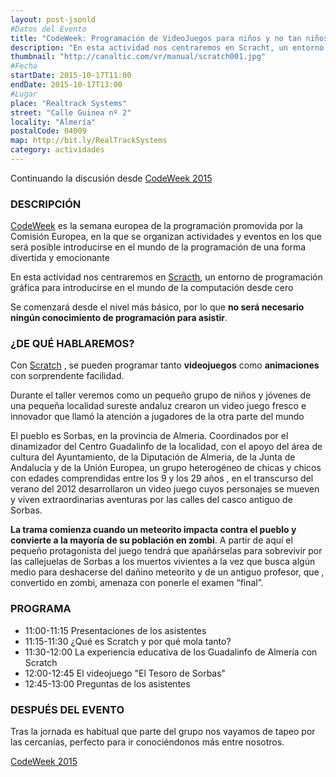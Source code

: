 ```yaml
---
layout: post-jsonld
#Datos del Evento
title: "CodeWeek: Programación de VideoJuegos para niños y no tan niños"
description: "En esta actividad nos centraremos en Scracht, un entorno de programación gráfica para introducirse en el mundo de la computación desde cero"
thumbnail: "http://canaltic.com/vr/manual/scratch001.jpg"
#Fecha
startDate: 2015-10-17T11:00
endDate: 2015-10-17T13:00
#Lugar
place: "Realtrack Systems"
street: "Calle Guinea nº 2"
locality: "Almería"
postalCode: 04009
map: http://bit.ly/RealTrackSystems
category: actividades
---
```


Continuando la discusión desde [CodeWeek 2015](http://foro.hacklabalmeria.net/t/codeweek-2015-semana-europea-de-la-programacion-10-al-18-de-octubre-2015/5599)


### DESCRIPCIÓN

[CodeWeek](http://codeweek.eu/) es la semana europea de la programación promovida por la Comisión Europea, en la que se organizan actividades
y eventos en los que será posible introducirse en el mundo de la programación de una forma divertida y emocionante

En esta actividad nos centraremos en [Scracth](https://scratch.mit.edu/), un entorno de programación gráfica para introducirse en el mundo de la computación desde cero  

Se comenzará desde el nivel más básico, por lo que  **no será necesario ningún conocimiento de programación  para asistir**.


### ¿DE QUÉ HABLAREMOS?
Con [Scratch](https://scratch.mit.edu/) , se pueden programar tanto **videojuegos**  como   **animaciones**  con sorprendente facilidad.

Durante el taller veremos como un pequeño grupo  de niños y jóvenes de una pequeña localidad sureste andaluz crearon un  video juego fresco e innovador que  llamó la atención a jugadores de la otra parte del mundo

El pueblo es Sorbas, en la provincia de Almeria.
Coordinados por el dinamizador del Centro Guadalinfo de la localidad, con el apoyo del área de cultura del Ayuntamiento, de la Diputación de Almeria, de la Junta de Andalucía y de la Unión Europea, un grupo heterogéneo de chicas y chicos con edades comprendidas entre los 9 y los 29 años , en el transcurso del verano del 2012 desarrollaron un video juego cuyos personajes se mueven y viven extraordinarias aventuras por las calles del casco antiguo de Sorbas.

**La trama comienza cuando un meteorito impacta contra el pueblo y convierte a la mayoría de su población en zombi**. A partir de aquí el pequeño protagonista del juego tendrá que apañárselas para sobrevivir por las callejuelas de Sorbas a los muertos vivientes a la vez que busca algún medio para deshacerse del dañino meteorito y de un antiguo profesor, que , convertido en zombi, amenaza con ponerle el examen “final”.

### PROGRAMA

 * 11:00-11:15 Presentaciones de los asistentes
 * 11:15-11:30 ¿Qué es Scratch y por qué mola tanto?
 * 11:30-12:00 La experiencia educativa de los Guadalinfo de Almería con Scratch
 * 12:00-12:45 El videojuego "El Tesoro de Sorbas"
 * 12:45-13:00  Preguntas de los asistentes


### DESPUÉS DEL EVENTO

Tras la jornada es habitual que parte del grupo nos vayamos de tapeo por las cercanías, perfecto para ir conociéndonos más entre nosotros.



[CodeWeek 2015](http://foro.hacklabalmeria.net/t/codeweek-2015-semana-europea-de-la-programacion-10-al-18-de-octubre-2015/5599)
